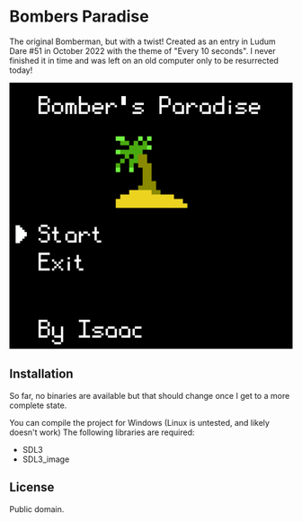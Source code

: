 # Bombers Paradise
The original Bomberman, but with a twist!
Created as an entry in Ludum Dare #51 in October 2022 with the theme of "Every 10 seconds".
I never finished it in time and was left on an old computer only to be resurrected today!

![Oh baby](menu.png)

## Installation
So far, no binaries are available but that should change once I get to a more complete state.

You can compile the project for Windows (Linux is untested, and likely doesn't work)
The following libraries are required:
- SDL3
- SDL3_image

## License
Public domain.